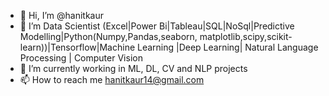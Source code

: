 - 👋 Hi, I’m @hanitkaur
- 👀 I’m Data Scientist (Excel|Power Bi|Tableau|SQL|NoSql|Predictive Modelling|Python(Numpy,Pandas,seaborn, matplotlib,scipy,scikit-learn))|Tensorflow|Machine Learning |Deep Learning| Natural Language Processing |  Computer Vision
- 🌱 I’m currently working in ML, DL, CV and NLP  projects
- 📫 How to reach me hanitkaur14@gmail.com

<!---
hanitkaur/hanitkaur is a ✨ special ✨ repository because its `README.md` (this file) appears on your GitHub profile.
You can click the Preview link to take a look at your changes.
--->
